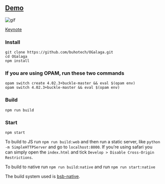## [Demo](https://youtu.be/8uC8Lnxdwic)

![gif](https://media.giphy.com/media/UqS2vY7wuMHW0bIuR8/giphy.gif)

[Keynote](http://bit.ly/OGalaga)

### Install

```
git clone https://github.com/buhotech/OGalaga.git
cd OGalaga
npm install
```

### If you are using OPAM, run these two commands

```
opam switch create 4.02.3+buckle-master && eval $(opam env)
opam switch 4.02.3+buckle-master && eval $(opam env)
```

### Build

```
npm run build
```

### Start

```
npm start
```

To build to JS run `npm run build:web` and then run a static server, like `python -m SimpleHTTPServer` and go to `localhost:8000`. If you're using safari you can simply open the `index.html` and tick `Develop > Disable Cross-Origin Restrictions`.

To build to native run `npm run build:native` and run `npm run start:native`

The build system used is [bsb-native](https://github.com/bsansouci/bucklescript).
